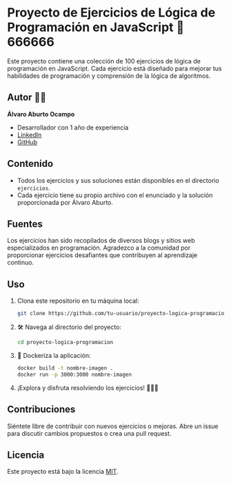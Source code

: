 # Proyecto de Ejercicios de Lógica de Programación en JavaScript 🚀 666666

Este proyecto contiene una colección de 100 ejercicios de lógica de programación en JavaScript. Cada ejercicio está diseñado para mejorar tus habilidades de programación y comprensión de la lógica de algoritmos.

## Autor 🤴🏾

**Álvaro Aburto Ocampo**
  - Desarrollador con 1 año de experiencia
  - [LinkedIn](https://www.linkedin.com/in/alvaro-aburto-dev/)
  - [GitHub](https://github.com/LilDre7)

## Contenido

- Todos los ejercicios y sus soluciones están disponibles en el directorio `ejercicios`.
- Cada ejercicio tiene su propio archivo con el enunciado y la solución proporcionada por Álvaro Aburto.

## Fuentes 

Los ejercicios han sido recopilados de diversos blogs y sitios web especializados en programación. Agradezco a la comunidad por proporcionar ejercicios desafiantes que contribuyen al aprendizaje continuo.

## Uso

1. Clona este repositorio en tu máquina local:

   ```bash
   git clone https://github.com/tu-usuario/proyecto-logica-programacion.git
   ```

2. 🛠️ Navega al directorio del proyecto:

   ```bash
   cd proyecto-logica-programacion
   ```

3. 🐋 Dockeriza la aplicación:

   ```bash
   docker build -t nombre-imagen .
   docker run -p 3000:3000 nombre-imagen
   ```

4. ¡Explora y disfruta resolviendo los ejercicios! 🧑🏾‍💻

## Contribuciones

Siéntete libre de contribuir con nuevos ejercicios o mejoras. Abre un issue para discutir cambios propuestos o crea una pull request.

## Licencia

Este proyecto está bajo la licencia [MIT](LICENSE).
